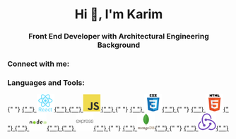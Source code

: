 <h1 align="center">Hi 👋, I'm Karim</h1>
<h3 align="center">Front End Developer with Architectural Engineering Background</h3>

<h3 align="left">Connect with me:</h3>
<p align="left">
</p>

<h3 align="left">Languages and Tools:</h3>
 <p align="left">
      {" "}
      <a href="https://reactjs.org/" target="_blank" rel="noreferrer">
        {" "}
        <img
          src="https://raw.githubusercontent.com/devicons/devicon/master/icons/react/react-original-wordmark.svg"
          alt="react"
       width ="40"
          height="40"
        />{" "}
      </a>
      <a
        href="https://developer.mozilla.org/en-US/docs/Web/JavaScript"
        target="_blank"
        rel="noreferrer"
      >
        {" "}
        <img
          src="https://raw.githubusercontent.com/devicons/devicon/master/icons/javascript/javascript-original.svg"
          alt="javascript"
         width ="40"
          height="40"
        />{" "}
      </a>{" "}
      <a href="https://www.w3schools.com/css/" target="_blank" rel="noreferrer">
        {" "}
        <img
          src="https://raw.githubusercontent.com/devicons/devicon/master/icons/css3/css3-original-wordmark.svg"
          alt="css3"
          width ="40"
          height="40"
        />{" "}
      </a>{" "}
      <a href="https://www.w3.org/html/" target="_blank" rel="noreferrer">
        {" "}
        <img
          src="https://raw.githubusercontent.com/devicons/devicon/master/icons/html5/html5-original-wordmark.svg"
          alt="html5"
          width ="40"
          height="40"
        />{" "}
      </a>
      <a href="https://nodejs.org" target="_blank" rel="noreferrer">
        {" "}
        <img
          src="https://raw.githubusercontent.com/devicons/devicon/master/icons/nodejs/nodejs-original-wordmark.svg"
          alt="nodejs"
         width ="40"
          height="40"
        />{" "}
      </a>
      <a href="https://expressjs.com" target="_blank" rel="noreferrer">
        {" "}
        <img
          src="https://raw.githubusercontent.com/devicons/devicon/master/icons/express/express-original-wordmark.svg"
          alt="express"
          width ="40"
          height="40"
        />{" "}
      </a>{" "}
      <a href="https://www.mongodb.com/" target="_blank" rel="noreferrer">
        {" "}
        <img
          src="https://raw.githubusercontent.com/devicons/devicon/master/icons/mongodb/mongodb-original-wordmark.svg"
          alt="mongodb"
        width ="40"
          height="40"
        />{" "}
      </a>{" "}
      <a href="https://redux.js.org" target="_blank" rel="noreferrer">
        {" "}
        <img
          src="https://raw.githubusercontent.com/devicons/devicon/master/icons/redux/redux-original.svg"
          alt="redux"
        width ="40"
          height="40"
        />{" "}
      </a>
    </p>
